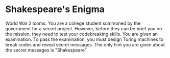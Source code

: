 # Shakespeare's Enigma

World War 2 looms. You are a college student summoned by the government for a
secret project. However, before they can be brief you on the mission, they need
to test your codebreaking skills. You are given an examination. To pass the examination, you must design Turing machines to break codes and reveal secret
messages. The only hint you are given about the secret messages is "Shakespeare".

